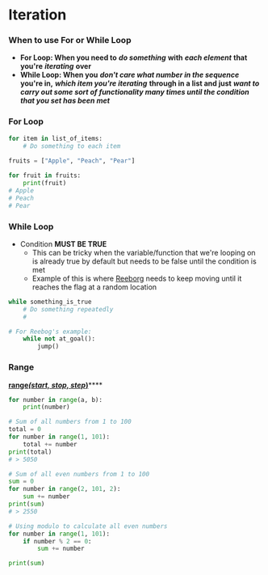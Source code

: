# Iteration

### When to use For or While Loop

* **For Loop: When you need to** _**do something**_ **with** _**each element**_ **that you're** _**iterating**_ **over**
* **While Loop: When you** _**don't care what number in the sequence**_ **you're in,** _**which item you're iterating**_ **through in a list and just** _**want to carry out some sort of functionality many times until the condition that you set has been met**_

### For Loop

```python
for item in list_of_items:
    # Do something to each item
    
fruits = ["Apple", "Peach", "Pear"]

for fruit in fruits:
    print(fruit)
# Apple
# Peach
# Pear
```

### While Loop

* Condition **MUST BE TRUE**
  * This can be tricky when the variable/function that we're looping on is already true by default but needs to be false until the condition is met
  * Example of this is where [Reeborg](https://reeborg.ca/reeborg.html?lang=en&mode=python&menu=worlds%2Fmenus%2Freeborg_intro_en.json&name=Hurdle%202&url=worlds%2Ftutorial_en%2Fhurdle2.json) needs to keep moving until it reaches the flag at a random location  

```python
while something_is_true
    # Do something repeatedly
    # 

# For Reebog's example:
    while not at_goal():
        jump()
```

### Range

 [**range**_**\(start, stop, step**_**\)**](https://www.w3schools.com/python/ref_func_range.asp)\*\*\*\*

```python
for number in range(a, b):
    print(number)

# Sum of all numbers from 1 to 100
total = 0
for number in range(1, 101):
    total += number
print(total)
# > 5050

# Sum of all even numbers from 1 to 100
sum = 0
for number in range(2, 101, 2):
    sum += number
print(sum)
# > 2550

# Using modulo to calculate all even numbers
for number in range(1, 101):
    if number % 2 == 0:
        sum += number

print(sum)
```

